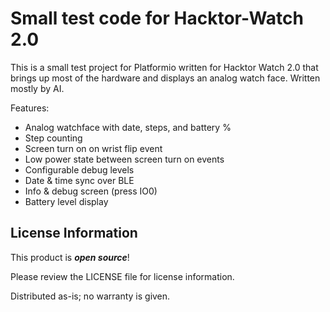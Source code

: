 # Small test code for Hacktor-Watch 2.0

This is a small test project for Platformio written for Hacktor Watch 2.0 that brings up most of the hardware and displays an analog watch face. Written mostly by AI.

Features:
* Analog watchface with date, steps, and battery %
* Step counting
* Screen turn on on wrist flip event
* Low power state between screen turn on events
* Configurable debug levels
* Date & time sync over BLE
* Info & debug screen (press IO0)
* Battery level display


## License Information

This product is _**open source**_! 

Please review the LICENSE file for license information. 

Distributed as-is; no warranty is given.